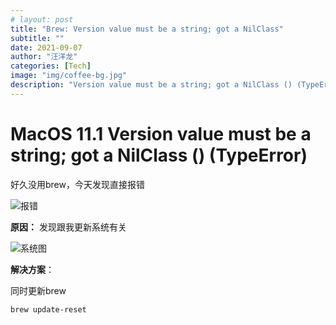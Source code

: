 ```yaml
---
# layout: post
title: "Brew: Version value must be a string; got a NilClass"
subtitle: ""
date: 2021-09-07
author: "汪洋龙"
categories: [Tech]
image: "img/coffee-bg.jpg"
description: "Version value must be a string; got a NilClass () (TypeError)"
---
```



# MacOS 11.1 Version value must be a string; got a NilClass () (TypeError)

好久没用brew，今天发现直接报错

![报错](http://cdn.chemputer.top/notebook/brew/error1.jpg)

**原因：** 发现跟我更新系统有关

![系统图](http://cdn.chemputer.top/notebook/brew/system.jpg)

**解决方案**：

同时更新brew

``` bash
brew update-reset
```